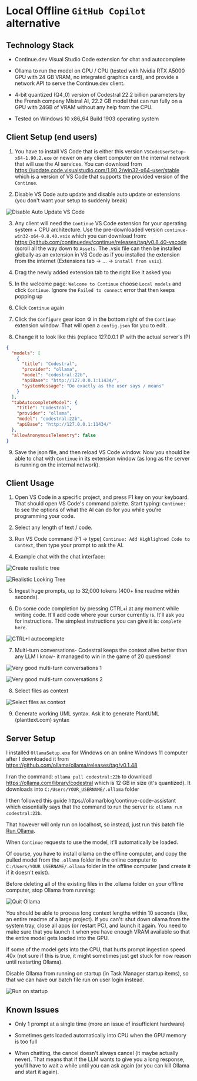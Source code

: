 # Local Offline `GitHub Copilot` alternative

## Technology Stack

* Continue.dev Visual Studio Code extension for chat and autocomplete

* Ollama to run the model on GPU / CPU (tested with Nvidia RTX A5000 GPU with 24 GB VRAM, no integrated graphics card), and provide a network API to serve the Continue.dev client.

* 4-bit quantized (Q4_0) version of Codestral 22.2 billion parameters by the Frensh company Mistral AI, 22.2 GB model that can run fully on a GPU with 24GB of VRAM without any help from the CPU.

* Tested on Windows 10 x86_64 Build 1903 operating system

## Client Setup (end users)

1. You have to install VS Code that is either this version `VSCodeUserSetup-x64-1.90.2.exe` or newer on any client computer on the internal network that will use the AI services. You can download from https://update.code.visualstudio.com/1.90.2/win32-x64-user/stable which is a version of VS Code that supports the provided version of the `Continue`.

2. Disable VS Code auto update and disable auto update or extensions (you don't want your setup to suddenly break)

![Disable Auto Update VS Code](./disable_auto_update_vscode.png)

3. Any client will need the `Continue` VS Code extension for your operating system + CPU architecture. Use the pre-downloaded version `continue-win32-x64-0.8.40.vsix` which you can download from: https://github.com/continuedev/continue/releases/tag/v0.8.40-vscode (scroll all the way down to `Assets`. The .vsix file can then be installed globally as an extension in VS Code as if you installed the extension from the internet (Extensions tab -> ... -> `install from vsix`).

4. Drag the newly added extension tab to the right like it asked you

5. In the welcome page: `Welcome to Continue` choose `Local models` and click `Continue`. Ignore the `Failed to connect` error that then keeps popping up

6. Click `Continue` again

7. Click the `Configure` gear icon ⚙ in the bottom right of the `Continue` extension window. That will open a `config.json` for you to edit.

8. Change it to look like this (replace 127.0.0.1 IP with the actual server's IP)
```json
{
  "models": [
    {
      "title": "Codestral",
      "provider": "ollama",
      "model": "codestral:22b",
      "apiBase": "http://127.0.0.1:11434/",
      "systemMessage": "Do exactly as the user says / means"
    }
  ],
  "tabAutocompleteModel": {
    "title": "Codestral",
    "provider": "ollama",
    "model": "codestral:22b",
    "apiBase": "http://127.0.0.1:11434/"
  },
  "allowAnonymousTelemetry": false
}
```

9. Save the json file, and then reload VS Code window. Now you should be able to chat with `Continue` in its extension window (as long as the server is running on the internal network).

## Client Usage

1. Open VS Code in a specific project, and press F1 key on your keyboard. That should open VS Code's command palette. Start typing: `Continue: ` to see the options of what the AI can do for you while you're programming your code.

2. Select any length of text / code.

3. Run VS Code command (F1 -> type) `Continue: Add Highlighted Code to Context`, then type your prompt to ask the AI.

4. Example chat with the chat interface:

![Create realistic tree](create_realistic_tree.jpg)

![Realistic Looking Tree](p5_js_tree.png)

5. Ingest huge prompts, up to 32,000 tokens (400+ line readme within seconds).

6. Do some code completion by pressing CTRL+i at any moment while writing code. It'll add code where your cursor currently is. It'll ask you for instructions. The simplest instructions you can give it is: `complete here`.

![CTRL+I autocomplete](./ctrl_i_autocomplete.jpg)

7. Multi-turn conversations- Codestral keeps the context alive better than any LLM I know- it managed to win in the game of 20 questions!

![Very good multi-turn conversations 1](./very_good_multi_turn_conversations_1.jpg)

![Very good multi-turn conversations 2](./very_good_multi_turn_conversations_2.jpg)

8. Select files as context

![Select files as context](./select_files_as_context.jpg)

9. Generate working UML syntax. Ask it to generate PlantUML (planttext.com) syntax

## Server Setup
I installed `OllamaSetup.exe` for Windows on an online Windows 11 computer after I downloaded it from https://github.com/ollama/ollama/releases/tag/v0.1.48

I ran the command: `ollama pull codestral:22b` to download https://ollama.com/library/codestral which is 12 GB in size (it's quantized). It downloads into `C:/Users/YOUR_USERNAME/.ollama` folder

I then followed this guide https://ollama/blog/continue-code-assistant which essentially says that the command to run the server is: `ollama run codestral:22b`.

That however will only run on localhost, so instead, just run this batch file [Run Ollama](./run_ollama.bat).

When `Continue` requests to use the model, it'll automatically be loaded.

Of course, you have to install ollama on the offline computer, and copy the pulled model from the `.ollama` folder in the online computer to `C:/Users/YOUR_USERNAME/.ollama` folder in the offline computer (and create it if it doesn't exist).

Before deleting all of the existing files in the .ollama folder on your offline computer, stop Ollama from running:

![Quit Ollama](./quit_ollama.jpg)

You should be able to process long context lengths within 10 seconds (like, an entire readme of a large project). If you can't: shut down ollama from the system tray, close all apps (or restart PC), and launch it again. You need to make sure that you launch it when you have enough VRAM available so that the entire model gets loaded into the GPU.

If some of the model gets into the CPU, that hurts prompt ingestion speed 40x (not sure if this is true, it might sometimes just get stuck for now reason until restarting Ollama).

Disable Ollama from running on startup (in Task Manager startup items), so that we can have our batch file run on user login instead.

![Run on startup](./run_on_startup.jpg)

## Known Issues

* Only 1 prompt at a single time (more an issue of insufficient hardware)

* Sometimes gets loaded automatically into CPU when the GPU memory is too full

* When chatting, the cancel doesn't always cancel (it maybe actually never). That means that if the LLM wants to give you a long response, you'll have to wait a while until you can ask again (or you can kill Ollama and start it again).
